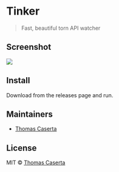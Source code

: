# Tinker

> Fast, beautiful torn API watcher


## Screenshot

![](screenshothere)

## Install

Download from the releases page and run.

## Maintainers

- [Thomas Caserta](https://github.com/tomcaserta)

## License
MIT © [Thomas Caserta](https://github.com/tomcaserta)

